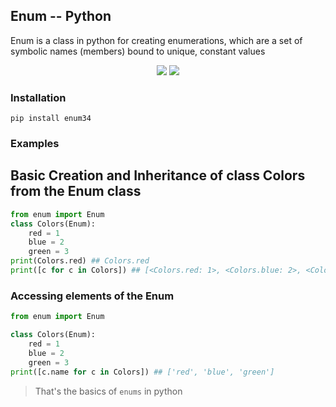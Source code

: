 ## Enum -- Python
Enum is a class in python for creating enumerations, which are a set of symbolic names (members) bound to unique, constant values

<p align="center">
  <img src="https://img.shields.io/static/v1?label=language&message=python&color=green"/>
 <img src="https://img.shields.io/static/v1?label=packege&message=enum&color=red"/>
</p>

### Installation
```shell
pip install enum34
```

### Examples

## Basic Creation and Inheritance of class Colors from the Enum class

````python
from enum import Enum
class Colors(Enum):
    red = 1
    blue = 2
    green = 3
print(Colors.red) ## Colors.red
print([c for c in Colors]) ## [<Colors.red: 1>, <Colors.blue: 2>, <Colors.green: 3>]
````
### Accessing elements of the Enum
```python
from enum import Enum

class Colors(Enum):
    red = 1
    blue = 2
    green = 3
print([c.name for c in Colors]) ## ['red', 'blue', 'green']
```

> That's the basics of ``enums`` in python
